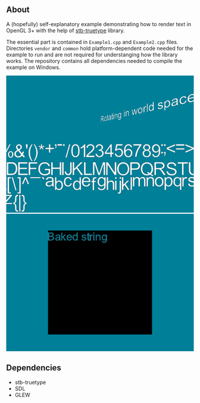 ## About
A (hopefully) self-explanatory example demonstrating how to render text in OpenGL 3+ with the help of
[stb-truetype](https://github.com/nothings/stb) library.

The essential part is contained in `Example1.cpp` and `Example2.cpp` files. Directories `vendor` and `common` hold
platform-dependent code needed for the example to run and are not required for understanging how the library works.
The repository contains all dependencies needed to compile the example on Windows.

![1](/Example1.png?raw=true)
![1](/Example2.png?raw=true)

## Dependencies
* stb-truetype
* SDL
* GLEW

